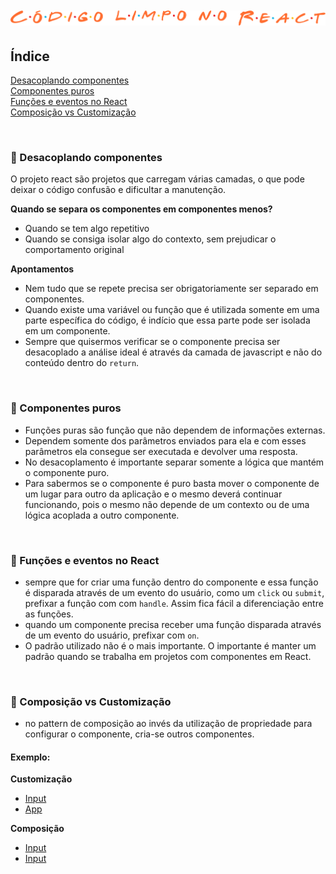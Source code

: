 <h1 align="center">
  <img src="../.github/react.png" alt="Código limpo no React">
</h1>

## Índice
[Desacoplando componentes](id#1)<br>
[Componentes puros](id#2)<br>
[Funções e eventos no React](id#3)<br>
[Composição vs Customização](id#4)<br>
<!-- 
[Condicionais no render](id#5)<br>
 -->
<br>

<div id="id1"></div>

### 📌 Desacoplando componentes
O projeto react são projetos que carregam várias camadas, o que pode deixar o código confusão e dificultar a manutenção.

**Quando se separa os componentes em componentes menos?**
- Quando se tem algo repetitivo
- Quando se consiga isolar algo do contexto, sem prejudicar o comportamento original

**Apontamentos**
- Nem tudo que se repete precisa ser obrigatoriamente ser separado em componentes.
- Quando existe uma variável ou função que é utilizada somente em uma parte específica do código, é indício que essa parte pode ser isolada em um componente.
- Sempre que quisermos verificar se o componente precisa ser desacoplado a análise ideal é através da camada de javascript e não do conteúdo dentro do `return`.

<br>

<div id="id2"></div>

### 📌 Componentes puros
- Funções puras são função que não dependem de informações externas. 
- Dependem somente dos parâmetros enviados para ela e com esses parâmetros ela consegue ser executada e devolver uma resposta.
- No desacoplamento é importante separar somente a lógica que mantém o componente puro.
- Para sabermos se o componente é puro basta mover o componente de um lugar para outro da aplicação e o mesmo deverá continuar funcionando, pois o mesmo não depende de um contexto ou de uma lógica acoplada a outro componente.

<br>

<div id="id3"></div>

### 📌 Funções e eventos no React
- sempre que for criar uma função dentro do componente e essa função é disparada através de um evento do usuário, como um `click` ou `submit`, prefixar a função com com `handle`. Assim fica fácil a diferenciação entre as funções.
- quando um componente precisa receber uma função disparada através de um evento do usuário, prefixar com `on`.
- O padrão utilizado não é o mais importante. O importante é manter um padrão quando se trabalha em projetos com componentes em React.

<br>

<div id="id4"></div>

### 📌 Composição vs Customização
- no pattern de composição ao invés da utilização de propriedade para configurar o componente, cria-se outros componentes.

#### Exemplo:
  **Customização**
  - [Input](../react-app/src/example/Input.tsx)
  - [App](../react-app/src/example/App.tsx)
  
  **Composição**
  - [Input](../react-app/src/components/Input.tsx)
  - [Input](../react-app/src/App.tsx)

<br>

<div id="id5"></div>

<!-- ### 📌 Condicionais no render -->

<br>

